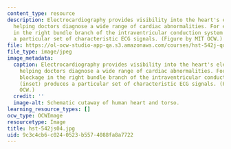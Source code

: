 ```yaml
---
content_type: resource
description: Electrocardiography provides visibility into the heart's electrical activity,
  helping doctors diagnose a wide range of cardiac abnormalities. For example, a blockage
  in the right bundle branch of the intraventricular conduction system (inset) produces
  a particular set of characteristic ECG signals. (Figure by MIT OCW.)
file: https://ol-ocw-studio-app-qa.s3.amazonaws.com/courses/hst-542j-quantitative-physiology-organ-transport-systems-spring-2004/9c3c4cb6c0240523b5574088fa8a7722_hst-542js04.jpg
file_type: image/jpeg
image_metadata:
  caption: Electrocardiography provides visibility into the heart's electrical activity,
    helping doctors diagnose a wide range of cardiac abnormalities. For example, a
    blockage in the right bundle branch of the intraventricular conduction system
    (inset) produces a particular set of characteristic ECG signals. (Figure by MIT
    OCW.)
  credit: ''
  image-alt: Schematic cutaway of human heart and torso.
learning_resource_types: []
ocw_type: OCWImage
resourcetype: Image
title: hst-542js04.jpg
uid: 9c3c4cb6-c024-0523-b557-4088fa8a7722
---
```

